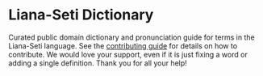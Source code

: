 
# Liana-Seti Dictionary

Curated public domain dictionary and pronunciation guide for terms in the Liana-Seti language. See the [contributing guide](https://github.com/drumworkteam/term/blob/make/.github/contributing.md) for details on how to contribute. We would love your support, even if it is just fixing a word or adding a single definition. Thank you for all your help!
